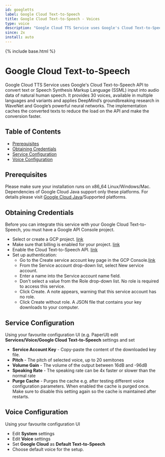 ```yaml
---
id: googletts
label: Google Cloud Text-to-Speech
title: Google Cloud Text-to-Speech - Voices
type: voice
description: "Google Cloud TTS Service uses Google's Cloud Text-to-Speech API to convert text or Speech Synthesis Markup Language"
since: 2x
install: auto
---
```


<!-- Attention authors: Do not edit directly. Please add your changes to the appropriate source repository -->

{% include base.html %}

# Google Cloud Text-to-Speech

Google Cloud TTS Service uses Google's Cloud Text-to-Speech API to convert text or Speech Synthesis Markup Language 
(SSML) input into audio data of natural human speech. 
It provides 30 voices, available in multiple languages and variants and applies DeepMind’s groundbreaking research in 
WaveNet and Google’s powerful neural networks. 
The implementation caches the converted texts to reduce the load on the API and make the conversion faster.

## Table of Contents

<!-- MarkdownTOC -->

- [Prerequisites](#prerequisites)
- [Obtaining Credentials](#obtaining-credentials)
- [Service Configuration](#service-configuration)
- [Voice Configuration](#voice-configuration)

<!-- /MarkdownTOC -->

## Prerequisites

Please make sure your installation runs on x86_64 Linux/Windows/Mac. 
Dependencies of Google Cloud Java support only these platforms. 
For details please visit [Google Cloud Java](https://github.com/GoogleCloudPlatform/google-cloud-java/blob/master/README.md)/Supported platforms.

## Obtaining Credentials

Before you can integrate this service with your Google Cloud Text-to-Speech, you must have a Google API Console project.

* Select or create a GCP project. [link](https://console.cloud.google.com/cloud-resource-manager)
* Make sure that billing is enabled for your project. [link](https://cloud.google.com/billing/docs/how-to/modify-project)
* Enable the Cloud Text-to-Speech API. [link](https://console.cloud.google.com/apis/dashboard)
* Set up authentication:
  * Go to the Create service account key page in the GCP Console.[link](https://console.cloud.google.com/apis/credentials/serviceaccountkey)
  * From the Service account drop-down list, select New service account.
  * Enter a name into the Service account name field.
  * Don't select a value from the Role drop-down list. No role is required to access this service.
  * Click Create. A note appears, warning that this service account has no role.
  * Click Create without role. A JSON file that contains your key downloads to your computer.

## Service Configuration

Using your favourite configuration UI (e.g. PaperUI) edit **Services/Voice/Google Cloud Text-to-Speech** settings and set 

* **Service Account Key** - Copy-paste the content of the downloaded key file.
* **Pitch** - The pitch of selected voice, up to 20 semitones
* **Volume Gain** - The volume of the output between 16dB and -96dB
* **Speaking Rate** - The speaking rate can be 4x faster or slower than the normal rate 
* **Purge Cache** - Purges the cache e.g. after testing different voice configuration parameters. When enabled the cache is purged once. Make sure to disable this setting again so the cache is maintained after restarts.

## Voice Configuration

Using your favourite configuration UI

* Edit **System** settings
* Edit **Voice** settings
* Set **Google Cloud** as **Default Text-to-Speech**
* Choose default voice for the setup.
